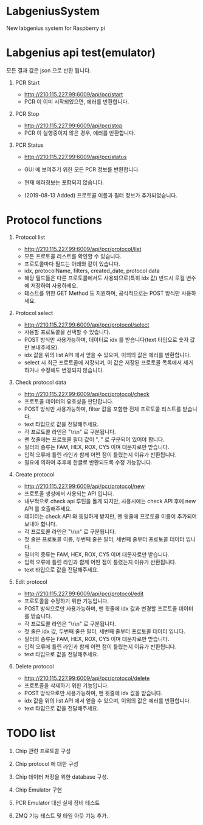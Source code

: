 # LabgeniusSystem
New labgenius system for Raspberry pi

# Labgenius api test(emulator)
모든 결과 값은 json 으로 반환 됩니다.

1. PCR Start
	- http://210.115.227.99:6009/api/pcr/start
	- PCR 이 이미 시작되었으면, 에러를 반환합니다.

2. PCR Stop
	- http://210.115.227.99:6009/api/pcr/stop
	- PCR 이 실행중이지 않은 경우, 에러를 반환합니다.

3. PCR Status
	- http://210.115.227.99:6009/api/pcr/status
	- GUI 에 보여주기 위한 모든 PCR 정보를 반환합니다.
	- 현재 에러정보는 포함되지 않습니다.

	- (2019-08-13 Added) 프로토콜 이름과 필터 정보가 추가되었습니다.


# Protocol functions

1. Protocol list
	- http://210.115.227.99:6009/api/pcr/protocol/list
	- 모든 프로토콜 리스트를 확인할 수 있습니다.
	- 프로토콜마다 필드는 아래와 같이 있습니다.
	- idx, protocolName, filters, created_date, protocol data
	- 해당 필드들은 다른 프로토콜에서도 사용되므로(특히 idx 값) 반드시 로컬 변수에 저장하여 사용하세요.
	- 테스트를 위한 GET Method 도 지원하며, 공식적으로는 POST 방식만 사용하세요.

2. Protocol select
	- http://210.115.227.99:6009/api/pcr/protocol/select
	- 사용할 프로토콜을 선택할 수 있습니다.
	- POST 방식만 사용가능하며, 데이터로 idx 를 받습니다(text 타입으로 숫자 값만 보내주세요).
	- idx 값을 위의 list API 에서 얻을 수 있으며, 이외의 값은 에러를 반환합니다.
	- select 시 최근 프로토콜에 저장되며, 이 값은 저장된 프로토콜 목록에서 제거하거나 수정해도 변경되지 않습니다.

3. Check protocol data
	- http://210.115.227.99:6009/api/pcr/protocol/check
	- 프로토콜 데이터의 유효성을 판단합니다.
	- POST 방식만 사용가능하며, filter 값을 포함한 전체 프로토콜 리스트를 받습니다.
	- text 타입으로 값을 전달해주세요.
	- 각 프로토콜 라인은 "\r\n" 로 구분됩니다.
	- 맨 첫줄에는 프로토콜 필터 값이 ", " 로 구분되어 있어야 합니다.
	- 필터의 종류는 FAM, HEX, ROX, CY5 이며 대문자로만 받습니다.
	- 입력 오류에 틀린 라인과 함께 어떤 점이 틀렸는지 이유가 반환됩니다.
	- 필요에 의하여 추후에 한글로 반환되도록 수정 가능합니다.

4. Create protocol
	- http://210.115.227.99:6009/api/pcr/protocol/new
	- 프로토콜 생성에서 사용되는 API 입니다.
	- 내부적으로 check api 루틴을 돌게 되지만, 사용시에는 check API 후에 new API 를 호출해주세요.
	- 데이터는 check API 와 동일하게 받지만, 맨 윗줄에 프로토콜 이름이 추가되어 보내야 합니다.
	- 각 프로토콜 라인은 "\r\n" 로 구분됩니다.
	- 첫 줄은 프로토콜 이름, 두번째 줄은 필터, 세번째 줄부터 프로토콜 데이터 입니다.
	- 필터의 종류는 FAM, HEX, ROX, CY5 이며 대문자로만 받습니다.
	- 입력 오류에 틀린 라인과 함께 어떤 점이 틀렸는지 이유가 반환됩니다.
	- text 타입으로 값을 전달해주세요.

5. Edit protocol
	- http://210.115.227.99:6009/api/pcr/protocol/edit
	- 프로토콜을 수정하기 위한 기능입니다.
	- POST 방식으로만 사용가능하며, 맨 윗줄에 idx 값과 변경할 프로토콜 데이터를 받습니다.
	- 각 프로토콜 라인은 "\r\n" 로 구분됩니다.
	- 첫 줄은 idx 값, 두번째 줄은 필터, 세번째 줄부터 프로토콜 데이터 입니다.
	- 필터의 종류는 FAM, HEX, ROX, CY5 이며 대문자로만 받습니다.
	- 입력 오류에 틀린 라인과 함께 어떤 점이 틀렸는지 이유가 반환됩니다.
	- text 타입으로 값을 전달해주세요.

6. Delete protocol
	- http://210.115.227.99:6009/api/pcr/protocol/delete
	- 프로토콜을 삭제하기 위한 기능입니다.
	- POST 방식으로만 사용가능하며, 맨 윗줄에 idx 값을 받습니다.
	- idx 값을 위의 list API 에서 얻을 수 있으며, 이외의 값은 에러를 반환합니다.
	- text 타입으로 값을 전달해주세요.

# TODO list

1. Chip 관련 프로토콜 구성
2. Chip protocol 에 대한 구성
3. Chip 데이터 저장을 위한 database 구성.
4. Chip Emulator 구현

5. PCR Emulator 대신 실제 장비 테스트
6. ZMQ 기능 테스트 및 타임 아웃 기능 추가.